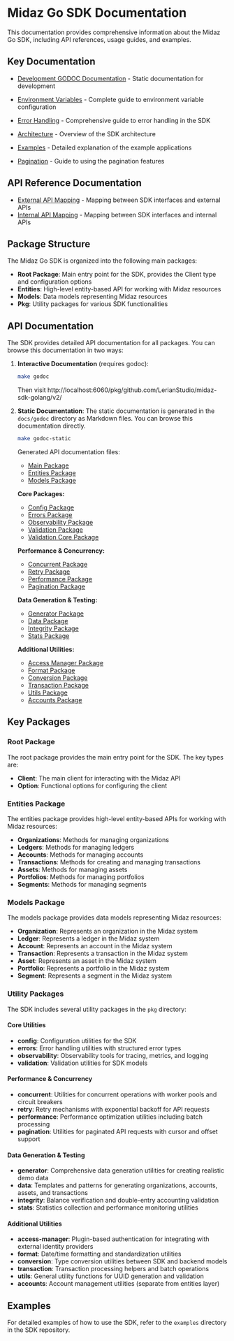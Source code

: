 # Midaz Go SDK Documentation

This documentation provides comprehensive information about the Midaz Go SDK, including API references, usage guides, and examples.

## Key Documentation

- [Development GODOC Documentation](./docs/godoc/github.com/LerianStudio/midaz-sdk-golang/v2/index.md) - Static documentation for development

- [Environment Variables](./environment.md) - Complete guide to environment variable configuration
- [Error Handling](./errors.md) - Comprehensive guide to error handling in the SDK
- [Architecture](./architecture.md) - Overview of the SDK architecture
- [Examples](./examples.md) - Detailed explanation of the example applications
- [Pagination](./pagination.md) - Guide to using the pagination features

## API Reference Documentation

- [External API Mapping](./mapping/external_apis.md) - Mapping between SDK interfaces and external APIs
- [Internal API Mapping](./mapping/internal_apis.md) - Mapping between SDK interfaces and internal APIs

## Package Structure

The Midaz Go SDK is organized into the following main packages:

- **Root Package**: Main entry point for the SDK, provides the Client type and configuration options
- **Entities**: High-level entity-based API for working with Midaz resources
- **Models**: Data models representing Midaz resources
- **Pkg**: Utility packages for various SDK functionalities

## API Documentation

The SDK provides detailed API documentation for all packages. You can browse this documentation in two ways:

1. **Interactive Documentation** (requires godoc):

   ```bash
   make godoc
   ```

   Then visit http://localhost:6060/pkg/github.com/LerianStudio/midaz-sdk-golang/v2/

2. **Static Documentation**:
   The static documentation is generated in the `docs/godoc` directory as Markdown files. You can browse this documentation directly.

   ```bash
   make godoc-static
   ```

   Generated API documentation files:

   - [Main Package](./godoc/index.txt)
   - [Entities Package](./godoc/entities/index.txt)
   - [Models Package](./godoc/models/index.txt)

   **Core Packages:**

   - [Config Package](./godoc/pkg/config/index.txt)
   - [Errors Package](./godoc/pkg/errors/index.txt)
   - [Observability Package](./godoc/pkg/observability/index.txt)
   - [Validation Package](./godoc/pkg/validation/index.txt)
   - [Validation Core Package](./godoc/pkg/validation/core/index.txt)

   **Performance & Concurrency:**

   - [Concurrent Package](./godoc/pkg/concurrent/index.txt)
   - [Retry Package](./godoc/pkg/retry/index.txt)
   - [Performance Package](./godoc/pkg/performance/index.txt)
   - [Pagination Package](./godoc/pkg/pagination/index.txt)

   **Data Generation & Testing:**

   - [Generator Package](./godoc/pkg/generator/index.txt)
   - [Data Package](./godoc/pkg/data/index.txt)
   - [Integrity Package](./godoc/pkg/integrity/index.txt)
   - [Stats Package](./godoc/pkg/stats/index.txt)

   **Additional Utilities:**

   - [Access Manager Package](./godoc/pkg/access-manager/index.txt)
   - [Format Package](./godoc/pkg/format/index.txt)
   - [Conversion Package](./godoc/pkg/conversion/index.txt)
   - [Transaction Package](./godoc/pkg/transaction/index.txt)
   - [Utils Package](./godoc/pkg/utils/index.txt)
   - [Accounts Package](./godoc/pkg/accounts/index.txt)

## Key Packages

### Root Package

The root package provides the main entry point for the SDK. The key types are:

- **Client**: The main client for interacting with the Midaz API
- **Option**: Functional options for configuring the client

### Entities Package

The entities package provides high-level entity-based APIs for working with Midaz resources:

- **Organizations**: Methods for managing organizations
- **Ledgers**: Methods for managing ledgers
- **Accounts**: Methods for managing accounts
- **Transactions**: Methods for creating and managing transactions
- **Assets**: Methods for managing assets
- **Portfolios**: Methods for managing portfolios
- **Segments**: Methods for managing segments

### Models Package

The models package provides data models representing Midaz resources:

- **Organization**: Represents an organization in the Midaz system
- **Ledger**: Represents a ledger in the Midaz system
- **Account**: Represents an account in the Midaz system
- **Transaction**: Represents a transaction in the Midaz system
- **Asset**: Represents an asset in the Midaz system
- **Portfolio**: Represents a portfolio in the Midaz system
- **Segment**: Represents a segment in the Midaz system

### Utility Packages

The SDK includes several utility packages in the `pkg` directory:

#### Core Utilities

- **config**: Configuration utilities for the SDK
- **errors**: Error handling utilities with structured error types
- **observability**: Observability tools for tracing, metrics, and logging
- **validation**: Validation utilities for SDK models

#### Performance & Concurrency

- **concurrent**: Utilities for concurrent operations with worker pools and circuit breakers
- **retry**: Retry mechanisms with exponential backoff for API requests
- **performance**: Performance optimization utilities including batch processing
- **pagination**: Utilities for paginated API requests with cursor and offset support

#### Data Generation & Testing

- **generator**: Comprehensive data generation utilities for creating realistic demo data
- **data**: Templates and patterns for generating organizations, accounts, assets, and transactions
- **integrity**: Balance verification and double-entry accounting validation
- **stats**: Statistics collection and performance monitoring utilities

#### Additional Utilities

- **access-manager**: Plugin-based authentication for integrating with external identity providers
- **format**: Date/time formatting and standardization utilities
- **conversion**: Type conversion utilities between SDK and backend models
- **transaction**: Transaction processing helpers and batch operations
- **utils**: General utility functions for UUID generation and validation
- **accounts**: Account management utilities (separate from entities layer)

## Examples

For detailed examples of how to use the SDK, refer to the `examples` directory in the SDK repository.
